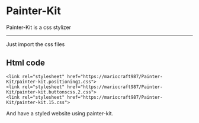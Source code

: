 # Painter-Kit
Painter-Kit is a css stylizer
<hr>
Just import the css files

## Html code

```
<link rel="stylesheet" href="https://mariocraft987/Painter-Kit/painter-kit.positioning1.css">
<link rel="stylesheet" href="https://mariocraft987/Painter-Kit/painter-kit.buttonscss.2.css">
<link rel="stylesheet" href="https://mariocraft987/Painter-Kit/painter-kit.15.css">
```

And have a styled website using painter-kit.
